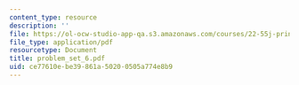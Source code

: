 ```yaml
---
content_type: resource
description: ''
file: https://ol-ocw-studio-app-qa.s3.amazonaws.com/courses/22-55j-principles-of-radiation-interactions-fall-2004/ce77610ebe39861a50200505a774e8b9_problem_set_6.pdf
file_type: application/pdf
resourcetype: Document
title: problem_set_6.pdf
uid: ce77610e-be39-861a-5020-0505a774e8b9
---
```

